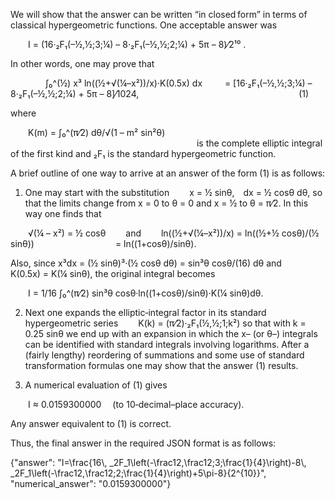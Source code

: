 We will show that the answer can be written “in closed form” in terms of classical hypergeometric functions. One acceptable answer was

  I = (16·₂F₁(–½,½;3;¼) – 8·₂F₁(–½,½;2;¼) + 5π – 8)⁄2¹⁰ .

In other words, one may prove that

    ∫₀^(½) x³ ln((½+√(¼–x²))/x)·K(0.5x) dx
   = [16·₂F₁(–½,½;3;¼) – 8·₂F₁(–½,½;2;¼) + 5π – 8]⁄1024,
                  (1)

where

  K(m) = ∫₀^(π⁄2) dθ/√(1 – m² sin²θ)
                     
is the complete elliptic integral of the first kind and ₂F₁ is the standard hypergeometric function.

A brief outline of one way to arrive at an answer of the form (1) is as follows:

1. One may start with the substitution 
  x = ½ sinθ, dx = ½ cosθ dθ,
so that the limits change from x = 0 to θ = 0 and x = ½ to θ = π⁄2. In this way one finds that

  √(¼ – x²) = ½ cosθ
  and
  ln((½+√(¼–x²))/x) = ln((½+½ cosθ)/(½ sinθ))
         = ln((1+cosθ)/sinθ).

Also, since x³dx = (½ sinθ)³·(½ cosθ dθ) = sin³θ cosθ/(16) dθ and
  K(0.5x) = K(¼ sinθ),
the original integral becomes

  I = 1/16 ∫₀^(π⁄2) sin³θ cosθ·ln((1+cosθ)/sinθ)·K(¼ sinθ)dθ.

2. Next one expands the elliptic‐integral factor in its standard hypergeometric series
  K(k) = (π⁄2)·₂F₁(½,½;1;k²)
so that with k = 0.25 sinθ we end up with an expansion in which the x– (or θ–) integrals can be identified with standard integrals involving logarithms. After a (fairly lengthy) reordering of summations and some use of standard transformation formulas one may show that the answer (1) results.

3. A numerical evaluation of (1) gives

  I ≈ 0.0159300000  (to 10‐decimal–place accuracy).

Any answer equivalent to (1) is correct.

Thus, the final answer in the required JSON format is as follows:

{"answer": "I=\\frac{16\\, _2F_1\\left(-\\frac12,\\frac12;3;\\frac{1}{4}\\right)-8\\, _2F_1\\left(-\\frac12,\\frac12;2;\\frac{1}{4}\\right)+5\\pi-8}{2^{10}}", "numerical_answer": "0.0159300000"}